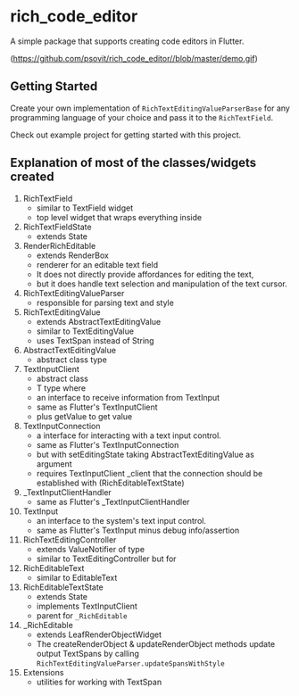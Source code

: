 # rich_code_editor

A simple package that supports creating code editors in Flutter.

(https://github.com/psovit/rich_code_editor//blob/master/demo.gif)


## Getting Started

Create your own implementation of `RichTextEditingValueParserBase` for any programming language of your choice and pass it to the `RichTextField`.

Check out example project for getting started with this project.

## Explanation of most of the classes/widgets created

1. RichTextField
	- similar to TextField widget
	- top level widget that wraps everything inside	
2. RichTextFieldState
	- extends State<RichTextField>
3. RenderRichEditable
	- extends RenderBox
	- renderer for an editable text field
	- It does not directly provide affordances for editing the text, 
	- but it does handle text selection and manipulation of the text cursor.
4. RichTextEditingValueParser
	- responsible for parsing text and style
5. RichTextEditingValue
	- extends AbstractTextEditingValue<TextSpan>
	- similar to TextEditingValue
	- uses TextSpan instead of String
6. AbstractTextEditingValue
	- abstract class <T> type
7. TextInputClient
	- abstract class
	- T type where <T extends AbstractTextEditingValue>
	- an interface to receive information from TextInput
	- same as Flutter's TextInputClient
	- plus getValue to get value
8. TextInputConnection 
	- a interface for interacting with a text input control.
	- same as Flutter's TextInputConnection 
	- but with setEditingState taking AbstractTextEditingValue as argument
	- requires TextInputClient _client that the connection should be established with (RichEditableTextState)
9. _TextInputClientHandler 
	- same as Flutter's _TextInputClientHandler
10. TextInput 
	- an interface to the system's text input control.
	- same as Flutter's TextInput minus debug info/assertion
11. RichTextEditingController
	- extends ValueNotifier of type <RichTextEditingValue>
	- similar to TextEditingController but for <RichTextEditingValue>
12. RichEditableText
	- similar to EditableText
13. RichEditableTextState
	- extends State<RichEditableText>
	- implements TextInputClient<RichTextEditingValue>
    - parent for `_RichEditable`
14. _RichEditable
	- extends LeafRenderObjectWidget
    - The createRenderObject & updateRenderObject methods update output TextSpans by calling `RichTextEditingValueParser.updateSpansWithStyle`  
15. Extensions
    - utilities for working with TextSpan
